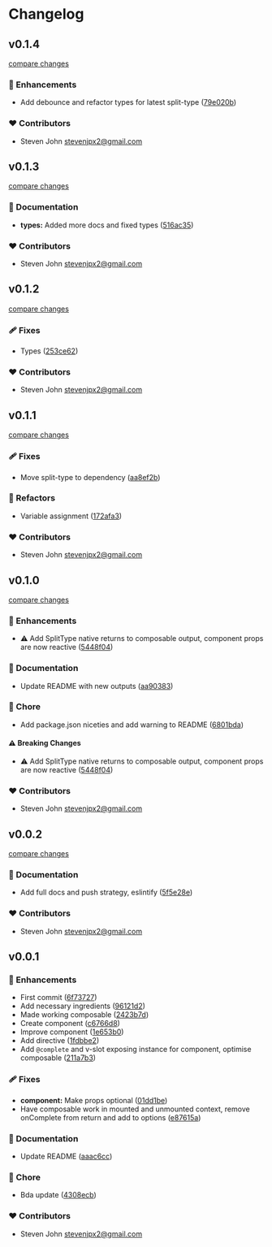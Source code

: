 # Changelog


## v0.1.4

[compare changes](https://github.com/stevenjpx2/nuxt-split-type/compare/v0.1.3...v0.1.4)

### 🚀 Enhancements

- Add debounce and refactor types for latest split-type ([79e020b](https://github.com/stevenjpx2/nuxt-split-type/commit/79e020b))

### ❤️ Contributors

- Steven John <stevenjpx2@gmail.com>

## v0.1.3

[compare changes](https://github.com/stevenjpx2/nuxt-split-type/compare/v0.1.2...v0.1.3)

### 📖 Documentation

- **types:** Added more docs and fixed types ([516ac35](https://github.com/stevenjpx2/nuxt-split-type/commit/516ac35))

### ❤️ Contributors

- Steven John <stevenjpx2@gmail.com>

## v0.1.2

[compare changes](https://github.com/stevenjpx2/nuxt-split-type/compare/v0.1.1...v0.1.2)

### 🩹 Fixes

- Types ([253ce62](https://github.com/stevenjpx2/nuxt-split-type/commit/253ce62))

### ❤️ Contributors

- Steven John <stevenjpx2@gmail.com>

## v0.1.1

[compare changes](https://github.com/stevenjpx2/nuxt-split-type/compare/v0.1.0...v0.1.1)

### 🩹 Fixes

- Move split-type to dependency ([aa8ef2b](https://github.com/stevenjpx2/nuxt-split-type/commit/aa8ef2b))

### 💅 Refactors

- Variable assignment ([172afa3](https://github.com/stevenjpx2/nuxt-split-type/commit/172afa3))

### ❤️ Contributors

- Steven John <stevenjpx2@gmail.com>

## v0.1.0

[compare changes](https://github.com/stevenjpx2/nuxt-split-type/compare/v0.0.2...v0.1.0)

### 🚀 Enhancements

- ⚠️  Add SplitType native returns to composable output, component props are now reactive ([5448f04](https://github.com/stevenjpx2/nuxt-split-type/commit/5448f04))

### 📖 Documentation

- Update README with new outputs ([aa90383](https://github.com/stevenjpx2/nuxt-split-type/commit/aa90383))

### 🏡 Chore

- Add package.json niceties and add warning to README ([6801bda](https://github.com/stevenjpx2/nuxt-split-type/commit/6801bda))

#### ⚠️ Breaking Changes

- ⚠️  Add SplitType native returns to composable output, component props are now reactive ([5448f04](https://github.com/stevenjpx2/nuxt-split-type/commit/5448f04))

### ❤️ Contributors

- Steven John <stevenjpx2@gmail.com>

## v0.0.2

[compare changes](https://github.com/stevenjpx2/nuxt-split-type/compare/v0.0.1...v0.0.2)

### 📖 Documentation

- Add full docs and push strategy, eslintify ([5f5e28e](https://github.com/stevenjpx2/nuxt-split-type/commit/5f5e28e))

### ❤️ Contributors

- Steven John <stevenjpx2@gmail.com>

## v0.0.1


### 🚀 Enhancements

- First commit ([6f73727](https://github.com/stevenjpx2/nuxt-split-type/commit/6f73727))
- Add necessary ingredients ([96121d2](https://github.com/stevenjpx2/nuxt-split-type/commit/96121d2))
- Made working composable ([2423b7d](https://github.com/stevenjpx2/nuxt-split-type/commit/2423b7d))
- Create component ([c6766d8](https://github.com/stevenjpx2/nuxt-split-type/commit/c6766d8))
- Improve component ([1e653b0](https://github.com/stevenjpx2/nuxt-split-type/commit/1e653b0))
- Add directive ([1fdbbe2](https://github.com/stevenjpx2/nuxt-split-type/commit/1fdbbe2))
- Add `@complete` and v-slot exposing instance for component, optimise composable ([211a7b3](https://github.com/stevenjpx2/nuxt-split-type/commit/211a7b3))

### 🩹 Fixes

- **component:** Make props optional ([01dd1be](https://github.com/stevenjpx2/nuxt-split-type/commit/01dd1be))
- Have composable work in mounted and unmounted context, remove onComplete from return and add to options ([e87615a](https://github.com/stevenjpx2/nuxt-split-type/commit/e87615a))

### 📖 Documentation

- Update README ([aaac6cc](https://github.com/stevenjpx2/nuxt-split-type/commit/aaac6cc))

### 🏡 Chore

- Bda update ([4308ecb](https://github.com/stevenjpx2/nuxt-split-type/commit/4308ecb))

### ❤️ Contributors

- Steven John <stevenjpx2@gmail.com>

